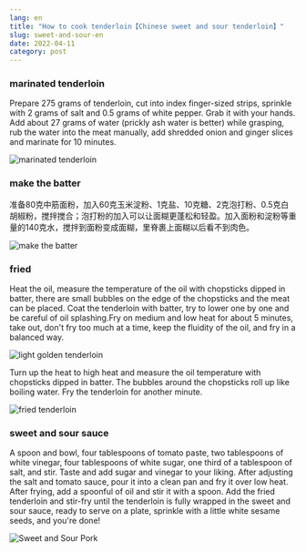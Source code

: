 ```yaml
---
lang: en
title: "How to cook tenderloin【Chinese sweet and sour tenderloin】"
slug: sweet-and-sour-en
date: 2022-04-11
category: post
---
```


<!-- start slipsum code -->
### marinated tenderloin
Prepare 275 grams of tenderloin, cut into index finger-sized strips, sprinkle with 2 grams of salt and 0.5 grams of white pepper. Grab it with your hands. Add about 27 grams of water (prickly ash water is better) while grasping, rub the water into the meat manually, add shredded onion and ginger slices and marinate for 10 minutes.

![marinated tenderloin](/img/post/sweet-and-sour/1.png)

### make the batter
准备80克中筋面粉，加入60克玉米淀粉、1克盐、10克糖、2克泡打粉、0.5克白胡椒粉，搅拌搅合；泡打粉的加入可以让面糊更蓬松和轻盈。加入面粉和淀粉等重量的140克水，搅拌到面粉变成面糊，里脊裹上面糊以后看不到肉色。

![make the batter](/img/post/sweet-and-sour/2.png)

### fried
Heat the oil, measure the temperature of the oil with chopsticks dipped in batter, there are small bubbles on the edge of the chopsticks and the meat can be placed. Coat the tenderloin with batter, try to lower one by one and be careful of oil splashing.Fry on medium and low heat for about 5 minutes, take out, don't fry too much at a time, keep the fluidity of the oil, and fry in a balanced way.

![light golden tenderloin](/img/post/sweet-and-sour/3.png)

Turn up the heat to high heat and measure the oil temperature with chopsticks dipped in batter. The bubbles around the chopsticks roll up like boiling water. Fry the tenderloin for another minute.

![fried tenderloin](/img/post/sweet-and-sour/4.png)


### sweet and sour sauce
A spoon and bowl, four tablespoons of tomato paste, two tablespoons of white vinegar, four tablespoons of white sugar, one third of a tablespoon of salt, and stir.
Taste and add sugar and vinegar to your liking. After adjusting the salt and tomato sauce, pour it into a clean pan and fry it over low heat. After frying, add a spoonful of oil and stir it with a spoon.
Add the fried tenderloin and stir-fry until the tenderloin is fully wrapped in the sweet and sour sauce, ready to serve on a plate, sprinkle with a little white sesame seeds, and you're done!

![Sweet and Sour Pork](/img/post/sweet-and-sour/5.png)
